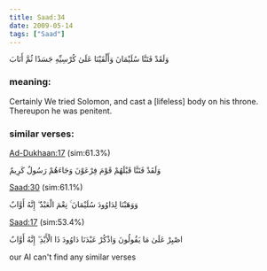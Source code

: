 ```yaml
---
title: Saad:34
date: 2009-05-14
tags: ["Saad"]
---
```

وَلَقَدْ فَتَنَّا سُلَيْمَانَ وَأَلْقَيْنَا عَلَىٰ كُرْسِيِّهِ جَسَدًا ثُمَّ أَنَابَ
### meaning: 
Certainly We tried Solomon, and cast a [lifeless] body on his throne. Thereupon he was penitent.
### similar verses: 

[Ad-Dukhaan:17](/44/17) (sim:61.3%)

وَلَقَدْ فَتَنَّا قَبْلَهُمْ قَوْمَ فِرْعَوْنَ وَجَاءَهُمْ رَسُولٌ كَرِيمٌ

[Saad:30](/38/30) (sim:61.1%)

وَوَهَبْنَا لِدَاوُودَ سُلَيْمَانَ ۚ نِعْمَ الْعَبْدُ ۖ إِنَّهُ أَوَّابٌ

[Saad:17](/38/17) (sim:53.4%)

اصْبِرْ عَلَىٰ مَا يَقُولُونَ وَاذْكُرْ عَبْدَنَا دَاوُودَ ذَا الْأَيْدِ ۖ إِنَّهُ أَوَّابٌ

our AI can't find any similar verses

